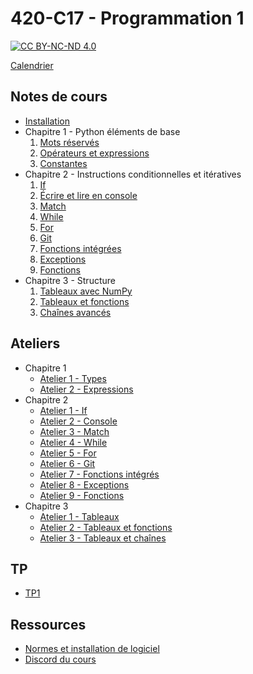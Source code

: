 # 420-C17 - Programmation 1

[![CC BY-NC-ND 4.0](https://mirrors.creativecommons.org/presskit/buttons/88x31/png/by-nc-nd.png)](https://creativecommons.org/licenses/by-nc-nd/4.0/deed.fr)

[Calendrier](calendrier.md)

## Notes de cours

 * [Installation](notes/install.md)
 * Chapitre 1 - Python éléments de base
   1. [Mots réservés](notes/chapitre1/mots-reserves.md)
   2. [Opérateurs et expressions](notes/chapitre1/operateurs.md)
   3. [Constantes](notes/chapitre1/constantes.md)
 * Chapitre 2 - Instructions conditionnelles et itératives
   1. [If](notes/chapitre2/if.md)
   2. [Écrire et lire en console](notes/chapitre2/console.md)
   3. [Match](notes/chapitre2/match.md)
   4. [While](notes/chapitre2/while.md)
   5. [For](notes/chapitre2/for.md)
   6. [Git](notes/chapitre2/git.md)
   7. [Fonctions intégrées](notes/chapitre2/builtin.md)
   8. [Exceptions](notes/chapitre2/exceptions.md)
   9. [Fonctions](notes/chapitre2/fonction.md)
 * Chapitre 3 - Structure
   1. [Tableaux avec NumPy](notes/chapitre3/numpy.md)
   2. [Tableaux et fonctions](notes/chapitre3/numpy_fct.md)
   3. [Chaînes avancés](notes/chapitre3/strings.md)

## Ateliers
 * Chapitre 1
   * [Atelier 1 - Types](ateliers/chapitre1/atelier1.md)
   * [Atelier 2 - Expressions](ateliers/chapitre1/atelier2.md)
 * Chapitre 2
   * [Atelier 1 - If](ateliers/chapitre2/atelier1.md)
   * [Atelier 2 - Console](ateliers/chapitre2/atelier2.md)
   * [Atelier 3 - Match](ateliers/chapitre2/atelier3.md)
   * [Atelier 4 - While](ateliers/chapitre2/atelier4.md)
   * [Atelier 5 - For](ateliers/chapitre2/atelier5.md)
   * [Atelier 6 - Git](ateliers/chapitre2/atelier6.md)
   * [Atelier 7 - Fonctions intégrés](ateliers/chapitre2/atelier7.md)
   * [Atelier 8 - Exceptions](ateliers/chapitre2/atelier8.md)
   * [Atelier 9 - Fonctions](ateliers/chapitre2/atelier9.md)
 * Chapitre 3
   * [Atelier 1 - Tableaux](ateliers/chapitre3/atelier1.md)
   * [Atelier 2 - Tableaux et fonctions](ateliers/chapitre3/atelier2.md)
   * [Atelier 3 - Tableaux et chaînes](ateliers/chapitre3/atelier3.md)

## TP
 * [TP1](tp/tp1.md)

## Ressources

 * [Normes et installation de logiciel](http://etudions.ca)
 * [Discord du cours](https://discord.gg/EqKZYjytWx)